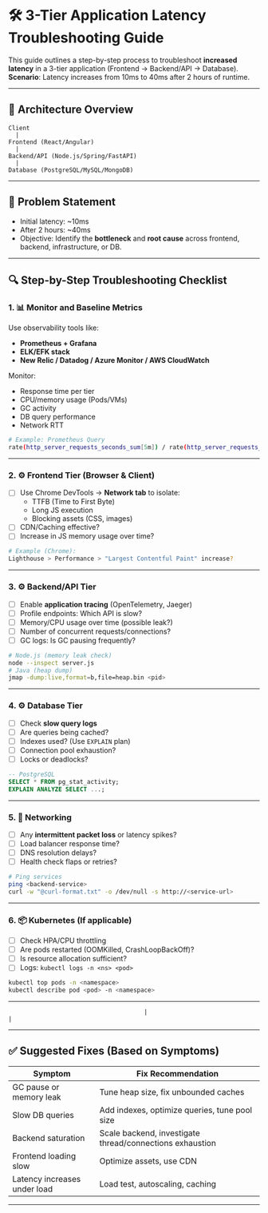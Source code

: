 
# 🛠️ 3-Tier Application Latency Troubleshooting Guide

This guide outlines a step-by-step process to troubleshoot **increased latency** in a 3-tier application (Frontend → Backend/API → Database).  
**Scenario**: Latency increases from 10ms to 40ms after 2 hours of runtime.

---

## 📌 Architecture Overview

```
Client
  |
Frontend (React/Angular)
  |
Backend/API (Node.js/Spring/FastAPI)
  |
Database (PostgreSQL/MySQL/MongoDB)
```

---

## 🚨 Problem Statement

- Initial latency: ~10ms
- After 2 hours: ~40ms
- Objective: Identify the **bottleneck** and **root cause** across frontend, backend, infrastructure, or DB.

---

## 🔍 Step-by-Step Troubleshooting Checklist

### 1. 📊 Monitor and Baseline Metrics

Use observability tools like:
- **Prometheus + Grafana**
- **ELK/EFK stack**
- **New Relic / Datadog / Azure Monitor / AWS CloudWatch**

Monitor:
- Response time per tier
- CPU/memory usage (Pods/VMs)
- GC activity
- DB query performance
- Network RTT

```bash
# Example: Prometheus Query
rate(http_server_requests_seconds_sum[5m]) / rate(http_server_requests_seconds_count[5m])
```

---

### 2. ⚙️ Frontend Tier (Browser & Client)

- [ ] Use Chrome DevTools → **Network tab** to isolate:
  - TTFB (Time to First Byte)
  - Long JS execution
  - Blocking assets (CSS, images)
- [ ] CDN/Caching effective?
- [ ] Increase in JS memory usage over time?

```bash
# Example (Chrome):
Lighthouse > Performance > "Largest Contentful Paint" increase?
```

---

### 3. ⚙️ Backend/API Tier

- [ ] Enable **application tracing** (OpenTelemetry, Jaeger)
- [ ] Profile endpoints: Which API is slow?
- [ ] Memory/CPU usage over time (possible leak?)
- [ ] Number of concurrent requests/connections?
- [ ] GC logs: Is GC pausing frequently?

```bash
# Node.js (memory leak check)
node --inspect server.js
# Java (heap dump)
jmap -dump:live,format=b,file=heap.bin <pid>
```

---

### 4. ⚙️ Database Tier

- [ ] Check **slow query logs**
- [ ] Are queries being cached?
- [ ] Indexes used? (Use `EXPLAIN` plan)
- [ ] Connection pool exhaustion?
- [ ] Locks or deadlocks?

```sql
-- PostgreSQL
SELECT * FROM pg_stat_activity;
EXPLAIN ANALYZE SELECT ...;
```

---

### 5. 🔁 Networking

- [ ] Any **intermittent packet loss** or latency spikes?
- [ ] Load balancer response time?
- [ ] DNS resolution delays?
- [ ] Health check flaps or retries?

```bash
# Ping services
ping <backend-service>
curl -w "@curl-format.txt" -o /dev/null -s http://<service-url>
```

---

### 6. 📦 Kubernetes (If applicable)

- [ ] Check HPA/CPU throttling
- [ ] Are pods restarted (OOMKilled, CrashLoopBackOff)?
- [ ] Is resource allocation sufficient?
- [ ] Logs: `kubectl logs -n <ns> <pod>`

```bash
kubectl top pods -n <namespace>
kubectl describe pod <pod> -n <namespace>
```

---


                                          |                                    |

---

## ✅ Suggested Fixes (Based on Symptoms)

| Symptom                              | Fix Recommendation                                      |
|-------------------------------------|----------------------------------------------------------|
| GC pause or memory leak             | Tune heap size, fix unbounded caches                    |
| Slow DB queries                     | Add indexes, optimize queries, tune pool size           |
| Backend saturation                  | Scale backend, investigate thread/connections exhaustion|
| Frontend loading slow               | Optimize assets, use CDN                                |
| Latency increases under load        | Load test, autoscaling, caching                         |

---

